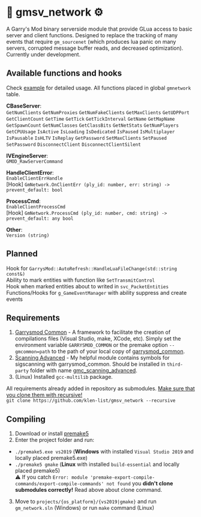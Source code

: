 # :wrench: gmsv_network :gear:

A Garry's Mod binary serverside module that provide GLua access to basic server and client functions. Designed to replace the tracking of many events that require `gm_sourcenet` (which produces lua panic on many servers, corrupted message buffer reads, and decreased optimization). Currently under development.

## Available functions and hooks

Check [example](https://github.com/klen-list/gmsv_network/blob/main/examples.lua) for detailed usage. All functions placed in global `gmnetwork` table.

**CBaseServer**:  
`GetNumClients` `GetNumProxies` `GetNumFakeClients` `GetMaxClients` `GetUDPPort` `GetClientCount` `GetTime` `GetTick` `GetTickInterval` `GetName` `GetMapName` `GetSpawnCount` `GetNumClasses` `GetClassBits` `GetNetStats` `GetNumPlayers` `GetCPUUsage` `IsActive` `IsLoading` `IsDedicated` `IsPaused` `IsMultiplayer` `IsPausable` `IsHLTV` `IsReplay` `GetPassword` `SetMaxClients` `SetPaused` `SetPassword` `DisconnectClient` `DisconnectClientSilent`

**IVEngineServer**:  
`GMOD_RawServerCommand`

**HandleClientError**:  
`EnableClientErrHandle`  
[Hook] `GmNetwork.OnClientErr (ply_id: number, err: string) -> prevent_default: bool`

**ProcessCmd**:  
`EnableClientProcessCmd`  
[Hook] `GmNetwork.ProcessCmd (ply_id: number, cmd: string) -> prevent_default: any bool`

**Other**:  
`Version (string)`

## Planned
Hook for `GarrysMod::AutoRefresh::HandleLuaFileChange(std::string const&)`  
Ability to mark entities with function like `SetTransmitControl`  
Hook when marked entities about to writed in `svc_PacketEntities`  
Functions/Hooks for `g_GameEventManager` with ability suppress and create events

## Requirements

1. [Garrysmod Common][1] - A framework to facilitate the creation of compilations files (Visual Studio, make, XCode, etc). Simply set the environment variable `GARRYSMOD_COMMON` or the premake option `--gmcommon=path` to the path of your local copy of [garrysmod\_common][1].
2. [Scanning Advanced][2] - My helpful module contains symbols for sigscanning with garrysmod\_common. Should be installed in `third-party` folder with name [gmc\_scanning\_advanced][2].
3. (Linux) Installed `gcc-multilib` package.

All requirements already added in repository as submodules. <ins>Make sure that you clone them with recursive!</ins>  
`git clone https://github.com/klen-list/gmsv_network --recursive`

## Compiling
1. Download or install [premake5](https://premake.github.io/download)
2. Enter the project folder and run:
- `./premake5.exe vs2019` (**Windows** with installed `Visual Studio 2019` and locally placed premake5.exe)
- `./premake5 gmake` (**Linux** with installed `build-essential` and locally placed premake5)  
⚠️ If you catch `Error: module 'premake-export-compile-commands/export-compile-commands' not found` you **didn't clone submodules correctly!** Read above about clone command.  
3. Move to `projects/{os_platform}/{vs2019|gmake}` and run `gm_network.sln` (Windows) or run `make` command (Linux)

[1]: https://github.com/danielga/garrysmod_common
[2]: https://github.com/klen-list/gmc_scanning_advanced
